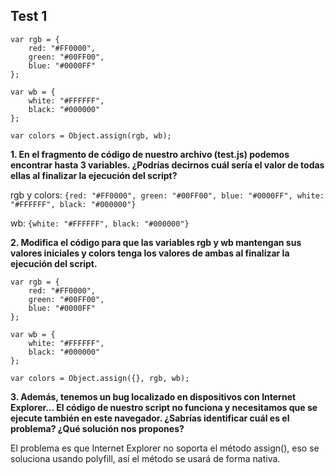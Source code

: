 ## Test 1

```
var rgb = {
    red: "#FF0000",
    green: "#00FF00",
    blue: "#0000FF"
};

var wb = {
    white: "#FFFFFF",
    black: "#000000"
};

var colors = Object.assign(rgb, wb);
```

**1. En el fragmento de código de nuestro archivo (test.js) podemos encontrar hasta 3 variables. ¿Podrías decirnos cuál sería el valor de todas ellas al finalizar la ejecución del script?**

rgb y colors:
``` {red: "#FF0000", green: "#00FF00", blue: "#0000FF", white: "#FFFFFF", black: "#000000"} ```

wb:
```{white: "#FFFFFF", black: "#000000"}```

**2. Modifica el código para que las variables rgb y wb mantengan sus valores iniciales y colors tenga los valores de ambas al finalizar la ejecución del script.**
```
var rgb = {
    red: "#FF0000",
    green: "#00FF00",
    blue: "#0000FF"
};

var wb = {
    white: "#FFFFFF",
    black: "#000000"
};

var colors = Object.assign({}, rgb, wb);
```
**3. Además, tenemos un bug localizado en dispositivos con Internet Explorer… El código de nuestro script no funciona y necesitamos que se ejecute también en este navegador. ¿Sabrías identificar cuál es el problema? ¿Qué solución nos propones?**

El problema es que Internet Explorer no soporta el método assign(),  eso se soluciona usando polyfill, así el método se usará de forma nativa.
